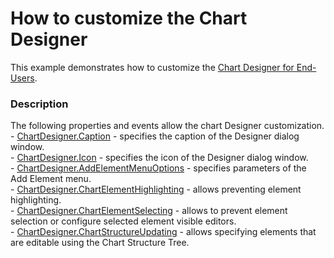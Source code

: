 # How to customize the Chart Designer


This example demonstrates how to customize the <a href="https://documentation.devexpress.com/WindowsForms/114127/Controls-and-Libraries/Chart-Control/End-User-Features/Chart-Designer-for-End-Users">Chart Designer for End-Users</a>.


<h3>Description</h3>

<p>The following properties and events allow the chart Designer customization. <br>-&nbsp;<a href="https://documentation.devexpress.com/#WindowsForms/DevExpressXtraChartsDesignerChartDesigner_Captiontopic">ChartDesigner.Caption</a>&nbsp;- specifies the caption of the Designer dialog window.<br>-&nbsp;<a href="https://documentation.devexpress.com/#WindowsForms/DevExpressXtraChartsDesignerChartDesigner_Icontopic">ChartDesigner.Icon</a>&nbsp;- specifies the icon of the Designer dialog window.<br>-&nbsp;<a href="https://documentation.devexpress.com/#WindowsForms/DevExpressXtraChartsDesignerChartDesigner_AddElementMenuOptionstopic">ChartDesigner.AddElementMenuOptions</a>&nbsp;- specifies parameters of the Add Element menu.<br>-&nbsp;<a href="https://documentation.devexpress.com/#WindowsForms/DevExpressXtraChartsDesignerChartDesigner_ChartElementHighlightingtopic">ChartDesigner.ChartElementHighlighting</a>&nbsp;- allows preventing element highlighting.<br>-&nbsp;<a href="https://documentation.devexpress.com/#WindowsForms/DevExpressXtraChartsDesignerChartDesigner_ChartElementSelectingtopic">ChartDesigner.ChartElementSelecting</a>&nbsp;- allows to prevent element selection or configure selected element visible editors.<br>-&nbsp;<a href="https://documentation.devexpress.com/#WindowsForms/DevExpressXtraChartsDesignerChartDesigner_ChartStructureUpdatingtopic">ChartDesigner.ChartStructureUpdating</a>&nbsp;- allows specifying elements that are editable using the Chart Structure Tree.</p>

<br/>


